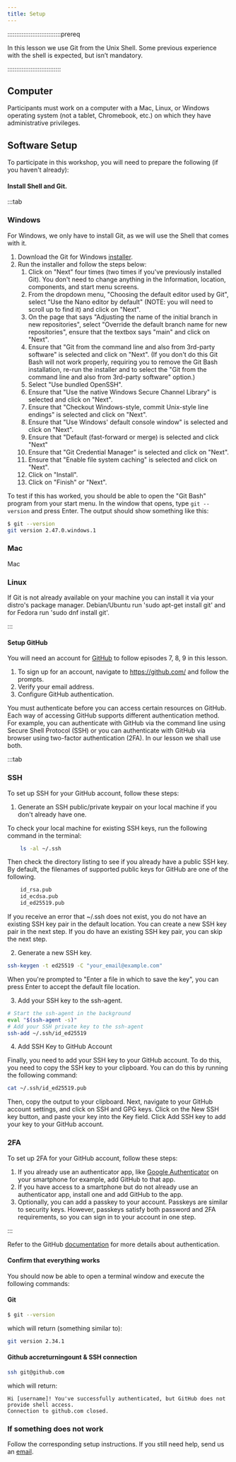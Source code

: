 ```yaml
---
title: Setup
---
```


::::::::::::::::::::::::::::::prereq

In this lesson we use Git from the Unix Shell. Some previous experience with the shell is expected, but isn’t mandatory.

::::::::::::::::::::::::::::::

## Computer

Participants must work on a computer with a Mac, Linux, or Windows operating system (not a tablet, Chromebook, etc.) on which they have administrative privileges.

## Software Setup

To participate in this workshop, you will need to prepare the following (if you haven't already):

#### Install Shell and Git. 
   
:::tab

### Windows
For Windows, we only have to install Git, as we will use the Shell that comes with it.

1. Download the Git for Windows [installer](https://gitforwindows.org/).
2. Run the installer and follow the steps below:
   1. Click on "Next" four times (two times if you've previously installed Git). You don't need to change anything in the Information, location, components, and start menu screens.
   2. From the dropdown menu, "Choosing the default editor used by Git", select "Use the Nano editor by default" (NOTE: you will need to scroll up to find it) and click on "Next".
   3. On the page that says "Adjusting the name of the initial branch in new repositories", select "Override the default branch name for new repositories", ensure that the textbox says "main" and click on "Next".
   4. Ensure that "Git from the command line and also from 3rd-party software" is selected and click on "Next". (If you don't do this Git Bash will not work properly, requiring you to remove the Git Bash installation, re-run the installer and to select the "Git from the command line and also from 3rd-party software" option.)
   5. Select "Use bundled OpenSSH".
   6. Ensure that "Use the native Windows Secure Channel Library" is selected and click on "Next".
   7. Ensure that "Checkout Windows-style, commit Unix-style line endings" is selected and click on "Next".
   8. Ensure that "Use Windows' default console window" is selected and click on "Next".
   9. Ensure that "Default (fast-forward or merge) is selected and click "Next"
   10. Ensure that "Git Credential Manager" is selected and click on "Next".
   11. Ensure that "Enable file system caching" is selected and click on "Next".
   12. Click on "Install".
   13. Click on "Finish" or "Next". 

To test if this has worked, you should be able to open the "Git Bash" program from your start menu. In the window that opens, type `git --version` and press Enter. The output should show something like this:

```bash
$ git --version
git version 2.47.0.windows.1
```

### Mac  
Mac

### Linux
If Git is not already available on your machine you can install it via your distro's package manager. Debian/Ubuntu run 'sudo apt-get install git' and for Fedora run 'sudo dnf install git'.

:::
  
#### Setup GitHub 

You will need an account for [GitHub](https://github.com/) to follow episodes 7, 8, 9 in this lesson.

1. To sign up for an account, navigate to https://github.com/ and follow the prompts.
2. Verify your email address.
3. Configure GitHub authentication.

You must authenticate before you can access certain resources on GitHub.
Each way of accessing GitHub supports different authentication method. For example, you can authenticate with GitHub via the command line using Secure Shell Protocol (SSH) or you can authenticate with GitHub via browser using two-factor authentication (2FA). In our lesson we shall use both.

:::tab

### SSH   

To set up SSH for your GitHub account, follow these steps:

1. Generate an SSH public/private keypair on your local machine if you don't already have one.

To check your local machine for existing SSH keys, run the following command in the terminal:

```bash
    ls -al ~/.ssh
```

Then check the directory listing to see if you already have a public SSH key. By default, the filenames of supported public keys for GitHub are one of the following.

```bash
    id_rsa.pub
    id_ecdsa.pub
    id_ed25519.pub
```

If you receive an error that ~/.ssh does not exist, you do not have an existing SSH key pair in the default location. You can create a new SSH key pair in the next step. If you do have an existing SSH key pair, you can skip the next step.

2. Generate a new SSH key.

```bash
ssh-keygen -t ed25519 -C "your_email@example.com"
```
When you're prompted to "Enter a file in which to save the key", you can press Enter to accept the default file location. 

3. Add your SSH key to the ssh-agent.

```bash
# Start the ssh-agent in the background
eval "$(ssh-agent -s)"
# Add your SSH private key to the ssh-agent
ssh-add ~/.ssh/id_ed25519
```

4. Add SSH Key to GitHub Account

Finally, you need to add your SSH key to your GitHub account. To do this, you need to copy the SSH key to your clipboard. You can do this by running the following command:

```bash     
cat ~/.ssh/id_ed25519.pub
```

Then, copy the output to your clipboard. Next, navigate to your GitHub account settings, and click on SSH and GPG keys. Click on the New SSH key button, and paste your key into the Key field. Click Add SSH key to add your key to your GitHub account.

### 2FA 

To set up 2FA for your GitHub account, follow these steps:

1. If you already use an authenticator app, like [Google Authenticator](https://support.google.com/accounts/answer/1066447?hl=en&co=GENIE.Platform%3DiOS&oco=0) on your smartphone for example, add GitHub to that app.
2. If you have access to a smartphone but do not already use an authenticator app, install one and add GitHub to the app.
3. Optionally, you can add a passkey to your account. Passkeys are similar to security keys. However, passkeys satisfy both password and 2FA requirements, so you can sign in to your account in one step.

:::

Refer to the GitHub [documentation](https://docs.github.com/en/authentication/keeping-your-account-and-data-secure/about-authentication-to-github) for more details about authentication.


#### Confirm that everything works

You should now be able to open a terminal window and execute the following commands:

#### Git

```bash
$ git --version
```
which will return (something similar to):

```bash
git version 2.34.1
```

#### Github accreturningount & SSH connection

```bash
ssh git@github.com
```

which will return:

```bashreturning
Hi [username]! You've successfully authenticated, but GitHub does not provide shell access.
Connection to github.com closed.
```

### If something does not work

Follow the corresponding setup instructions. If you still need help, send us an [email](training@esciencecenter.nl).
